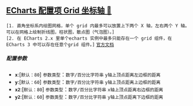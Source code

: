 <a id="top" href="#top">ECharts 配置项 Grid 坐标轴  :maple_leaf:</a> 
----
`[1. 直角坐标系内绘图网格，单个 grid 内最多可以放置上下两个 X 轴，左右两个 Y 轴。可以在网格上绘制折线图，柱状图，散点图（气泡图）。]` <br/>
`[2. 在 ECharts 2.x 里单个echarts 实例中最多只能存在一个 grid 组件，在 ECharts 3 中可以存在任意个grid 组件。]` [`官方文档`](http://echarts.baidu.com/echarts2/doc/doc.html#Grid)

##### 配置参数
* **`x`**:[`默认：80`] `参数类型`：`数字/百分比字符串`  `y轴上顶点距离左边框的距离`
* **`y`**:[`默认：60`] `参数类型`：`数字/百分比字符串`  `y轴上顶点距离上边框的距离`
* **`x2`**:[`默认：80`] `参数类型`：`数字/百分比字符串`  `x轴上顶点距离右边框的距离`
* **`y2`**:[`默认：60`] `参数类型`：`数字/百分比字符串`  `y轴上顶点距离下边框的距离`

